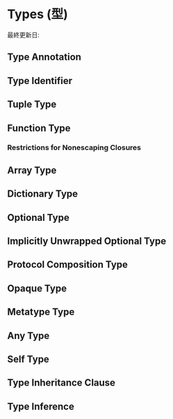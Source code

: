 # Types \(型\)

最終更新日:

## Type Annotation

## Type Identifier

## Tuple Type

## Function Type

### Restrictions for Nonescaping Closures

## Array Type

## Dictionary Type

## Optional Type

## Implicitly Unwrapped Optional Type

## Protocol Composition Type

## Opaque Type

## Metatype Type

## Any Type

## Self Type

## Type Inheritance Clause

## Type Inference
